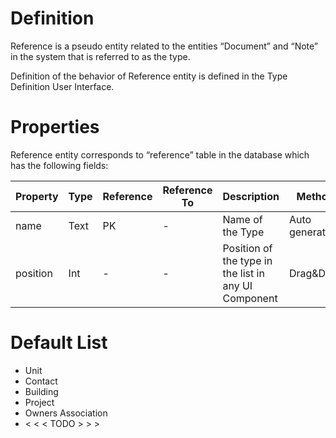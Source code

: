 # Definition

Reference is a pseudo entity related to the entities “Document” and “Note” in the system that is referred to as the type.

Definition of the behavior of Reference entity is defined in the Type Definition User Interface.

# Properties

Reference entity corresponds to “reference” table in the database which has the following fields:

| Property  | Type   | Reference | Reference To | Description | Method
| ------    | ------ | ------    | ------       | ------      | ------
name|Text|PK|-|Name of the Type|Auto generated
position|Int|-|-|Position of the type in the list in any UI Component|Drag&Drop

# Default List

* Unit
* Contact
* Building
* Project
* Owners Association
* < < < TODO > > >